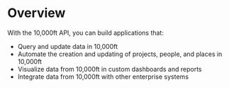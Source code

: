 # Overview

With the 10,000ft API, you can build applications that:

- Query and update data in 10,000ft
- Automate the creation and updating of projects, people, and places in
  10,000ft
- Visualize data from 10,000ft in custom dashboards and reports
- Integrate data from 10,000ft with other enterprise systems
